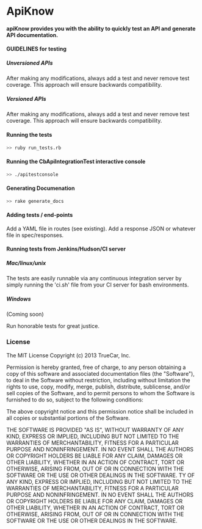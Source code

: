 # ApiKnow
#### apiKnow provides you with the ability to quickly test an API and generate API documentation.

#### GUIDELINES for testing

##### Unversioned APIs
After making any modifications, always add a test and never remove test coverage.
This approach will ensure backwards compatibility.

##### Versioned APIs
After making any modifications, always add a test and never remove test coverage.
This approach will ensure backwards compatibility.

#### Running the tests
```bash
>> ruby run_tests.rb
```
#### Running the CbApiIntegrationTest interactive console
```bash
>> ./apitestconsole
```

#### Generating Documenation
```bash
>> rake generate_docs
```

#### Adding tests / end-points
Add a YAML file in routes (see existing). Add a response JSON or whatever file in spec/responses.

#### Running tests from Jenkins/Hudson/CI server
##### Mac/linux/unix
  The tests are easily runnable via any continuous integration server by simply running the 'ci.sh'
  file from your CI server for bash environments.

##### Windows
  (Coming soon)

Run honorable tests for great justice.

### License

The MIT License Copyright (c) 2013 TrueCar, Inc.

Permission is hereby granted, free of charge, to any person obtaining a copy of this software and associated documentation files (the "Software"), to deal in the Software without restriction, including without limitation the rights to use, copy, modify, merge, publish, distribute, sublicense, and/or sell copies of the Software, and to permit persons to whom the Software is furnished to do so, subject to the following conditions:

The above copyright notice and this permission notice shall be included in all copies or substantial portions of the Software.

THE SOFTWARE IS PROVIDED "AS IS", WITHOUT WARRANTY OF ANY KIND, EXPRESS OR IMPLIED, INCLUDING BUT NOT LIMITED TO THE WARRANTIES OF MERCHANTABILITY, FITNESS FOR A PARTICULAR PURPOSE AND NONINFRINGEMENT. IN NO EVENT SHALL THE AUTHORS OR COPYRIGHT HOLDERS BE LIABLE FOR ANY CLAIM, DAMAGES OR OTHER LIABILITY, WHETHER IN AN ACTION OF CONTRACT, TORT OR OTHERWISE, ARISING FROM, OUT OF OR IN CONNECTION WITH THE SOFTWARE OR THE USE OR OTHER DEALINGS IN THE SOFTWARE.
TY OF ANY KIND, EXPRESS OR IMPLIED, INCLUDING BUT NOT LIMITED TO THE WARRANTIES OF MERCHANTABILITY, FITNESS FOR A PARTICULAR PURPOSE AND NONINFRINGEMENT. IN NO EVENT SHALL THE AUTHORS OR COPYRIGHT HOLDERS BE LIABLE FOR ANY CLAIM, DAMAGES OR OTHER LIABILITY, WHETHER IN AN ACTION OF CONTRACT, TORT OR OTHERWISE, ARISING FROM, OUT OF OR IN CONNECTION WITH THE SOFTWARE OR THE USE OR OTHER DEALINGS IN THE SOFTWARE.
